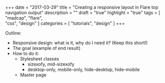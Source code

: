 +++
date = "2017-03-29"
title = "Creating a responsive layout in Flare top navigation output"
description = ""
draft = "true"
highlight = "true"
tags = [
    "madcap",
    "flare",    
    "css",
    "design"
]
categories = [
    "tutorials",
    "design"
]
+++

Outline:

* Responsive design: what is it, why do I need it? (Keep this short!)
* The goal (example of end result)
* How to do it:
    * Stylesheet classes
        * sizexofy, mid-sizexofy
        * desktop-only, mobile-only, hide-desktop, hide-mobile
    * Master page
